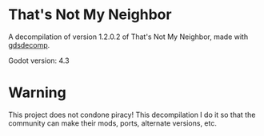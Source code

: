# That's Not My Neighbor
A decompilation of version 1.2.0.2 of That's Not My Neighbor, made with  [gdsdecomp](https://github.com/bruvzg/gdsdecomp).

Godot version: 4.3

# Warning
This project does not condone piracy! This decompilation I do it so that the community can make their mods, ports, alternate versions, etc.
